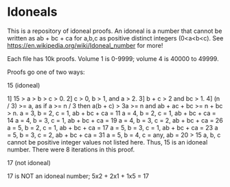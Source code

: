 # Idoneals
This is a repository of idoneal proofs. An idoneal is a number that cannot be written as ab + bc + ca for a,b,c as positive distinct integers (0<a<b<c). See https://en.wikipedia.org/wiki/Idoneal_number for more!

Each file has 10k proofs. Volume 1 is 0-9999; volume 4 is 40000 to 49999.

Proofs go one of two ways:

15 (idoneal)

1] 15 > a > b > c > 0.
2] c > 0, b > 1, and a > 2.
3] b + c > 2 and bc > 1.
4] (n / 3) >= a, as if a >= n / 3 then a(b + c) > 3a >= n and ab + ac + bc >= n + bc > n.
a = 3, b = 2, c = 1, ab + bc + ca = 11
a = 4, b = 2, c = 1, ab + bc + ca = 14
a = 4, b = 3, c = 1, ab + bc + ca = 19
a = 4, b = 3, c = 2, ab + bc + ca = 26
a = 5, b = 2, c = 1, ab + bc + ca = 17
a = 5, b = 3, c = 1, ab + bc + ca = 23
a = 5, b = 3, c = 2, ab + bc + ca = 31
a = 5, b = 4, c = any, ab = 20 > 15
a, b, c cannot be positive integer values not listed here.
Thus, 15 is an idoneal number.
There were 8 iterations in this proof.

17 (not idoneal)

17 is NOT an idoneal number; 5x2 + 2x1 + 1x5 = 17
